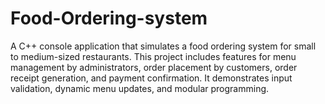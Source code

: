 # Food-Ordering-system
A C++ console application that simulates a food ordering system for small to medium-sized restaurants. This project includes features for menu management by administrators, order placement by customers, order receipt generation, and payment confirmation. It demonstrates input validation, dynamic menu updates, and modular programming.

